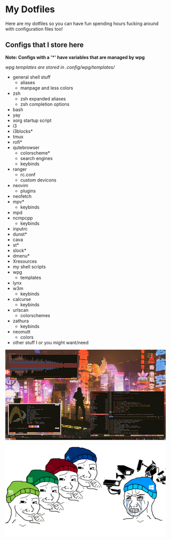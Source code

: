 # My Dotfiles
Here are my dotfiles so you can have fun spending hours fucking around with configuration files too!

## Configs that I store here
**Note: Configs with a '*' have variables that are managed by wpg**

*wpg templates are stored in .config/wpg/templates/*

* general shell stuff
  - aliases
  - manpage and less colors
* zsh
  - zsh expanded aliases
  - zsh completion options
* bash
* yay
* xorg startup script
* i3
* i3blocks*
* tmux
* rofi*
* qutebrowser
  - colorscheme*
  - search engines
  - keybinds
* ranger
  - rc.conf
  - custom devicons
* neovim
  - plugins
* neofetch
* mpv*
  - keybinds
* mpd
* ncmpcpp
  - keybinds
* inputrc
* dunst*
* cava
* st*
* slock*
* dmenu*
* Xresources
* my shell scripts
* wpg
  - templates
* lynx
* w3m
  - keybinds
* calcurse
  - keybinds
* urlscan
  - colorschemes
* zathura
  - keybinds
* neomutt
  - colors
* other stuff I or you might want/need

![Rice](rice.png "rice")

![winblows](windows_and_cameras.png "winblows")
